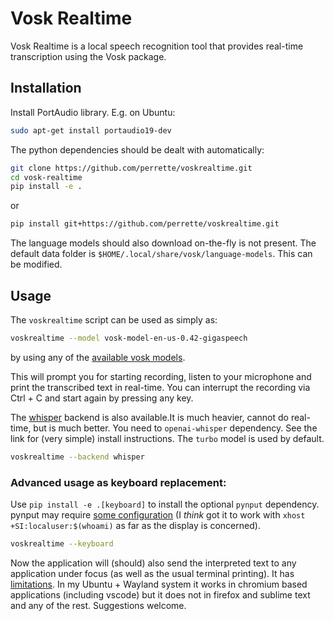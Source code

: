 # Vosk Realtime

Vosk Realtime is a local speech recognition tool that provides real-time transcription using the Vosk package.

## Installation

Install PortAudio library. E.g. on Ubuntu:

```bash
sudo apt-get install portaudio19-dev
```

The python dependencies should be dealt with automatically:

```bash
git clone https://github.com/perrette/voskrealtime.git
cd vosk-realtime
pip install -e .
```
or

```bash
pip install git+https://github.com/perrette/voskrealtime.git
```

The language models should also download on-the-fly is not present.
The default data folder is `$HOME/.local/share/vosk/language-models`.
This can be modified.


## Usage

The `voskrealtime` script can be used as simply as:

```bash
voskrealtime --model vosk-model-en-us-0.42-gigaspeech
```
by using any of the [available vosk models](https://alphacephei.com/vosk/models).

This will prompt you for starting recording, listen to your microphone and print the transcribed text in real-time.
You can interrupt the recording via Ctrl + C and start again by pressing any key.

The [whisper](https://github.com/openai/whisper?tab=readme-ov-file#available-models-and-languages) backend is also available.It is much heavier, cannot do real-time, but is much better. You need to `openai-whisper` dependency. See the link for (very simple) install instructions. The `turbo` model is used by default.

```bash
voskrealtime --backend whisper
```

### Advanced usage as keyboard replacement:

Use `pip install -e .[keyboard]` to install the optional `pynput` dependency. pynput may require [some configuration](https://pynput.readthedocs.io/en/latest/limitations.html) (I *think* got it to work with `xhost +SI:localuser:$(whoami)` as far as the display is concerned).

```bash
voskrealtime --keyboard
```

Now the application will (should) also send the interpreted text to any application under focus (as well as the usual terminal printing). It has [limitations]((https://pynput.readthedocs.io/en/latest/limitations.html)). In my Ubuntu + Wayland system it works in chromium based applications (including vscode) but it does not in firefox and sublime text and any of the rest. Suggestions welcome.